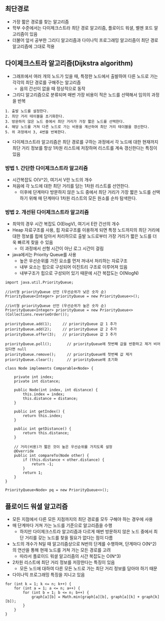 ## 최단경로
* 가장 짧은 경로를 찾는 알고리즘
* 학부 수준에서는 다이제크스트라 최단 경로 알고리즘, 플로이드 워셜, 벨멘 포드 알고리즘이 있음
* 더불어 앞서 공부한 그리디 알고리즘과 다이나믹 프로그래밍 알고리즘이 최단 경로 알고리즘에 그대로 적용

## 다이제크스트라 알고리즘(Dijkstra algorithm)
* 그래프에서 여러 개의 노드가 있을 때, 특정한 노드에서 출발하여 다른 노드로 가는 각각의 최단 경로를 구해주는 알고리즘
  * 음의 간선이 없을 때 정상적으로 동작
* 그리디 알고리즘으로 분류되며 매번 가장 비용이 적은 노드를 선택해서 임의의 과정을 반복
```aidl
1. 출발 노드를 설정한다.
2. 최단 거리 테이블을 초기화한다.
3. 방문하지 않은 노드 중에서 최단 거리가 가장 짧은 노드를 선택한다.
4. 해당 노드를 거쳐 다른 노드로 가는 비용을 계산하여 최단 거리 테이블을 갱신한다.
5. 위 과정에서 3, 4번을 반복한다.
```
* 다이제크스트라 알고리즘은 최단 경로를 구하는 과정에서 각 노드에 대한 현재까지 최단 거리 정보를 항상 1차원 리스트에 저장하며 리스트를 계속 갱신한다는 특징이 있음

### 방법 1. 간단한 다이제크스트라 알고리즘
* 시간복잡도 O(V^2), 여기서 V란 노드의 개수
* 처음에 각 노드에 대한 최단 거리를 담는 1차원 리스트를 선언한다.
    * 이후에 단계마다 방문하지 않은 노드 중에서 최단 거리가 가장 짧은 노드를 선택하기 위해 매 단계마다 1차원 리스트의 모든 원소를 순차 탐색한다.

### 방법 2. 개선된 다이제크스트라 알고리즘
* 최악의 경우 시간 복잡도 O(ElogV), 여기서 E란 간선의 개수
* Heap 자료구조를 사용, 힙 자료구조를 이용하게 되면 특정 노드까지의 최단 거리에 대한 정보를 힙에 담아서 처리하므로 출발 노드로부터 가장 거리가 짧은 노드를
    더욱 빠르게 찾을 수 있음
  * 이 과정에서 선형 시간이 아닌 로그 시간이 걸림
* java에서는 Priority Queue를 사용
    * 높은 우선순위를 가진 요소를 먼저 꺼내서 처리하는 자료구조
    * 내부 요소는 힙으로 구성되어 이진트리 구조로 이루어져 있음
    * 내부구조가 힙으로 구성되어 있기 때문에 시간 복잡도는 O(NlogN)
```aidl
import java.util.PriorityQueue;

//int형 priorityQueue 선언 (우선순위가 낮은 숫자 순)
PriorityQueue<Integer> priorityQueue = new PriorityQueue<>();

//int형 priorityQueue 선언 (우선순위가 높은 숫자 순)
PriorityQueue<Integer> priorityQueue = new PriorityQueue<>(Collections.reverseOrder());

priorityQueue.add(1);     // priorityQueue 값 1 추가
priorityQueue.add(2);     // priorityQueue 값 2 추가
priorityQueue.offer(3);   // priorityQueue 값 3 추가

priorityQueue.poll();       // priorityQueue에 첫번째 값을 반환하고 제거 비어있다면 null
priorityQueue.remove();     // priorityQueue에 첫번째 값 제거
priorityQueue.clear();      // priorityQueue에 초기화

class Node implements Comparable<Node> {

    private int index;
    private int distance;

    public Node(int index, int distance) {
        this.index = index;
        this.distance = distance;
    }

    public int getIndex() {
        return this.index;
    }

    public int getDistance() {
        return this.distance;
    }

    // 거리(비용)가 짧은 것이 높은 우선순위를 가지도록 설정
    @Override
    public int compareTo(Node other) {
        if (this.distance < other.distance) {
            return -1;
        }
        return 1;
    }
}

PriorityQueue<Node> pq = new PriorityQueue<>();
```    
    
## 플로이드 워셜 알고리즘
* 모든 지점에서 다른 모든 지점까지의 최단 경로를 모두 구해야 하는 경우에 사용
* 매 단계마다 거쳐 가는 노드를 기준으로 알고리즘을 수행
    * 하지만 다이제크스트라 알고리즘과 다르게 매번 방문하지 않은 노드 중에서 최단 거리를 갖는 노드를 찾을 필요가 없다는 점이 다름
* 노드의 개수가 N일 때 알고리즘상으로 N번의 단계를 수행하며, 단계마다 O(N^2)의 연산을 통해 현재 노드를 거쳐 가는 모든 경로를 고려
    * 따라서 플로이드 워셜 알고리즘의 시간 복잡도는 O(N^3)
* 2차원 리스트에 최단 거리 정보를 저장한다는 특징이 있음
    * 모든 노드에 대하여 다른 모든 노드로 가는 최단 거리 정보를 담아야 하기 때문
* 다이나믹 프로그래밍 특징을 지니고 있음    
```aidl
for (int k = 1; k <= n; k++) {
    for (int a = 1; a <= n; a++) {
        for (int b = 1; b <= n; b++) {
            graph[a][b] = Math.min(graph[a][b], graph[a][k] + graph[k][b]);
        }
    }
}
```
